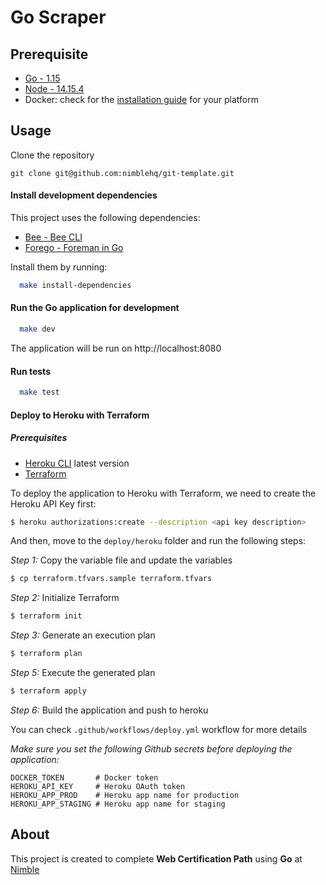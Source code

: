 # Go Scraper

## Prerequisite

- [Go - 1.15](https://golang.org/doc/go1.15)
- [Node - 14.15.4](https://nodejs.org/en/)
- Docker: check for the [installation guide](https://www.docker.com/products/docker-desktop) for your platform

## Usage

Clone the repository

`git clone git@github.com:nimblehq/git-template.git`

#### Install development dependencies

This project uses the following dependencies:

- [Bee - Bee CLI](https://github.com/beego/bee)
- [Forego - Foreman in Go](https://github.com/ddollar/forego)

Install them by running:

```sh
  make install-dependencies
```

#### Run the Go application for development

```sh
  make dev
```

The application will be run on http://localhost:8080

#### Run tests

```sh
  make test
```

#### Deploy to Heroku with Terraform

##### Prerequisites

- [Heroku CLI](https://devcenter.heroku.com/articles/heroku-cli) latest version
- [Terraform](https://www.terraform.io/downloads.html)

To deploy the application to Heroku with Terraform, we need to create the Heroku API Key first:

```bash
$ heroku authorizations:create --description <api key description>
```

And then, move to the `deploy/heroku` folder and run the following steps:

_Step 1:_ Copy the variable file and update the variables

```sh
$ cp terraform.tfvars.sample terraform.tfvars
```

_Step 2:_ Initialize Terraform

```sh
$ terraform init
```

_Step 3:_ Generate an execution plan

```sh
$ terraform plan
```

_Step 5:_ Execute the generated plan

```sh
$ terraform apply
```

_Step 6:_ Build the application and push to heroku

You can check `.github/workflows/deploy.yml` workflow for more details

_Make sure you set the following Github secrets before deploying the application:_

```
DOCKER_TOKEN       # Docker token
HEROKU_API_KEY     # Heroku OAuth token
HEROKU_APP_PROD    # Heroku app name for production
HEROKU_APP_STAGING # Heroku app name for staging
```

## About

This project is created to complete **Web Certification Path** using **Go** at [Nimble](https://nimblehq.co)

